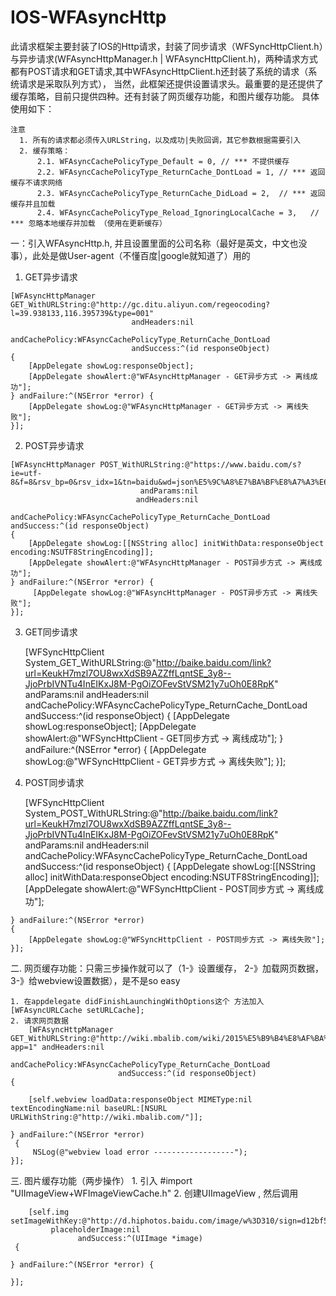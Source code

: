 # IOS-WFAsyncHttp
  
  此请求框架主要封装了IOS的Http请求，封装了同步请求（WFSyncHttpClient.h）与异步请求(WFAsyncHttpManager.h |          WFAsyncHttpClient.h)，两种请求方式都有POST请求和GET请求,其中WFAsyncHttpClient.h还封装了系统的请求（系统请求是采取队列方式），
当然，此框架还提供设置请求头。最重要的是还提供了缓存策略，目前只提供四种。还有封装了网页缓存功能，和图片缓存功能。
具体使用如下：
    
    注意
      1. 所有的请求都必须传入URLString，以及成功|失败回调，其它参数根据需要引入
      2. 缓存策略：
          2.1. WFAsyncCachePolicyType_Default = 0, // *** 不提供缓存
          2.2. WFAsyncCachePolicyType_ReturnCache_DontLoad = 1, // *** 返回缓存不请求网络
          2.3. WFAsyncCachePolicyType_ReturnCache_DidLoad = 2,  // *** 返回缓存并且加载
          2.4. WFAsyncCachePolicyType_Reload_IgnoringLocalCache = 3,   // *** 忽略本地缓存并加载 （使用在更新缓存）
    
一：引入WFAsyncHttp.h, 并且设置里面的公司名称（最好是英文，中文也没事），此处是做User-agent（不懂百度|google就知道了）用的
  
  1. GET异步请求
  
    [WFAsyncHttpManager GET_WithURLString:@"http://gc.ditu.aliyun.com/regeocoding?l=39.938133,116.395739&type=001"
                               andHeaders:nil
                           andCachePolicy:WFAsyncCachePolicyType_ReturnCache_DontLoad
                               andSuccess:^(id responseObject)
    {
        [AppDelegate showLog:responseObject];
        [AppDelegate showAlert:@"WFAsyncHttpManager - GET异步方式 -> 离线成功"];
    } andFailure:^(NSError *error) {
        [AppDelegate showLog:@"WFAsyncHttpManager - GET异步方式 -> 离线失败"];
    }];

  2. POST异步请求
 
    [WFAsyncHttpManager POST_WithURLString:@"https://www.baidu.com/s?ie=utf-8&f=8&rsv_bp=0&rsv_idx=1&tn=baidu&wd=json%E5%9C%A8%E7%BA%BF%E8%A7%A3%E6%9E%90&rsv_pq=827e6055000126c3&rsv_t=7eef1BgWJhIzUhSdAm%2FO7GzHKx8p3KxecQuAYGRHPE0fih%2FTqSb2L%2FNPLTA&rsv_enter=1&rsv_sug3=4&rsv_sug1=2&sug=json%E5%9C%A8%E7%BA%BF%E8%A7%A3%E6%9E%90&rsv_n=1"
                                 andParams:nil
                                andHeaders:nil
                            andCachePolicy:WFAsyncCachePolicyType_ReturnCache_DontLoad andSuccess:^(id responseObject)
    {
        [AppDelegate showLog:[[NSString alloc] initWithData:responseObject encoding:NSUTF8StringEncoding]];
        [AppDelegate showAlert:@"WFAsyncHttpManager - POST异步方式 -> 离线成功"];
    } andFailure:^(NSError *error) {
         [AppDelegate showLog:@"WFAsyncHttpManager - POST异步方式 -> 离线失败"];
    }];
  
  3. GET同步请求
  
      [WFSyncHttpClient System_GET_WithURLString:@"http://baike.baidu.com/link?url=KeukH7mzl7OU8wxXdSB9AZZffLqntSE_3y8--JjoPrbIVNTu4InEIKxJ8M-PgOiZOFevStVSM21y7uOh0E8RpK"
                                     andParams:nil
                                    andHeaders:nil
                                andCachePolicy:WFAsyncCachePolicyType_ReturnCache_DontLoad
                                    andSuccess:^(id responseObject)
     {
        [AppDelegate showLog:responseObject];
        [AppDelegate showAlert:@"WFSyncHttpClient - GET同步方式 -> 离线成功"];
    } andFailure:^(NSError *error) {
        [AppDelegate showLog:@"WFSyncHttpClient - GET异步方式 -> 离线失败"];
    }];

  4. POST同步请求
  
     [WFSyncHttpClient System_POST_WithURLString:@"http://baike.baidu.com/link?url=KeukH7mzl7OU8wxXdSB9AZZffLqntSE_3y8--JjoPrbIVNTu4InEIKxJ8M-PgOiZOFevStVSM21y7uOh0E8RpK" andParams:nil
                                     andHeaders:nil
                                 andCachePolicy:WFAsyncCachePolicyType_ReturnCache_DontLoad
                                     andSuccess:^(id responseObject)
    {
        [AppDelegate showLog:[[NSString alloc] initWithData:responseObject encoding:NSUTF8StringEncoding]];
        [AppDelegate showAlert:@"WFSyncHttpClient - POST同步方式 -> 离线成功"];
        
    } andFailure:^(NSError *error)
    {
        [AppDelegate showLog:@"WFSyncHttpClient - POST同步方式 -> 离线失败"];
    }];

二. 网页缓存功能：只需三步操作就可以了（1-》设置缓存， 2-》加载网页数据， 3-》给webview设置数据），是不是so easy

    1. 在appdelegate didFinishLaunchingWithOptions这个 方法加入 [WFAsyncURLCache setURLCache];
    2. 请求网页数据
        [WFAsyncHttpManager GET_WithURLString:@"http://wiki.mbalib.com/wiki/2015%E5%B9%B4%E8%AF%BA%E8%B4%9D%E5%B0%94%E7%BB%8F%E6%B5%8E%E5%AD%A6%E5%A5%96?app=1" andHeaders:nil
                        andCachePolicy:WFAsyncCachePolicyType_ReturnCache_DontLoad
                            andSuccess:^(id responseObject)
    {
        
        [self.webview loadData:responseObject MIMEType:nil textEncodingName:nil baseURL:[NSURL URLWithString:@"http://wiki.mbalib.com/"]];
        
    } andFailure:^(NSError *error)
     {
         NSLog(@"webview load error ------------------");
    }];
    
三. 图片缓存功能（两步操作）
    1. 引入 #import "UIImageView+WFImageViewCache.h"
    2. 创建UIImageView , 然后调用 
    
        [self.img setImageWithKey:@"http://d.hiphotos.baidu.com/image/w%3D310/sign=d12bf5db19d5ad6eaaf962ebb1cb39a3/b64543a98226cffc1d2771adbb014a90f603eaa4.jpg"
             placeholderImage:nil
                   andSuccess:^(UIImage *image)
     {
        
    } andFailure:^(NSError *error) {
        
    }];
    
